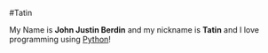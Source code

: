 #Tatin































My Name is **John Justin Berdin** and my nickname is **Tatin** and I love programming using [Python](wiki/python)!